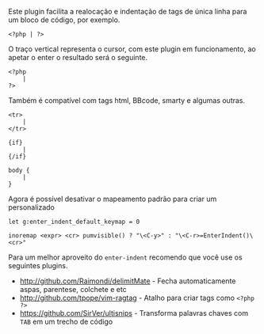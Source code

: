 Este plugin facilita a realocação e indentação de tags de única linha para um bloco de código, por exemplo.

	<?php | ?>

O traço vertical representa o cursor, com este plugin em funcionamento, ao apetar o enter o resultado será o seguinte.

	<?php
		|
	?>

Também é compatível com tags html, BBcode, smarty e algumas outras.

	<tr>
		|
	</tr>

	{if}
		|
	{/if}

	body {
		|
	}

Agora é possível desativar o mapeamento padrão para criar um personalizado

    let g:enter_indent_default_keymap = 0

    inoremap <expr> <cr> pumvisible() ? "\<C-y>" : "\<C-r>=EnterIndent()\<cr>"

Para um melhor aproveito do `enter-indent` recomendo que você use os seguintes plugins.

* http://github.com/Raimondi/delimitMate - Fecha automaticamente aspas, parentese, colchete e etc
* http://github.com/tpope/vim-ragtag - Atalho para criar tags como `<?php ?>`
* https://github.com/SirVer/ultisnips - Transforma palavras chaves com `TAB` em um trecho de código
